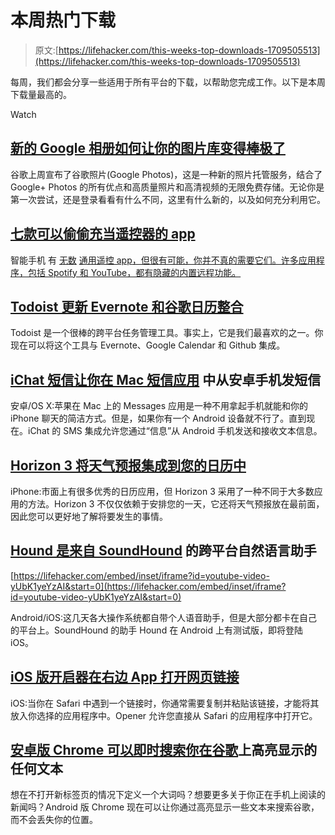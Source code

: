 # 本周热门下载

> 原文:[https://lifehacker.com/this-weeks-top-downloads-1709505513](https://lifehacker.com/this-weeks-top-downloads-1709505513)

每周，我们都会分享一些适用于所有平台的下载，以帮助您完成工作。以下是本周下载量最高的。

Watch

## [新的 Google 相册如何让你的图片库变得棒极了](http://lifehacker.com/how-the-new-google-photos-makes-your-picture-library-aw-1708189976)

谷歌上周宣布了谷歌照片(Google Photos)，这是一种新的照片托管服务，结合了 Google+ Photos 的所有优点和高质量照片和高清视频的无限免费存储。无论你是第一次尝试，还是登录看看有什么不同，这里有什么新的，以及如何充分利用它。

## [七款可以偷偷充当遥控器的 app](http://lifehacker.com/seven-apps-that-can-secretly-act-as-remote-controls-1707566503)

智能手机 有 [无数](http://lifehacker.com/how-to-control-anything-on-your-pc-with-your-android-ph-1500063190) [通用遥控 app](http://lifehacker.com/the-best-remote-apps-for-your-android-5709967)[，但很有可能，你并不真的需要它们。许多应用程序，包括 Spotify 和 YouTube，都有隐藏的内置远程功能。](http://lifehacker.com/the-best-remote-apps-for-your-iphone-5709968)

## [Todoist 更新 Evernote 和谷歌日历整合](http://lifehacker.com/todoist-updates-with-evernote-and-google-calendar-integ-1708779213)

Todoist 是一个很棒的跨平台任务管理工具。事实上，它是我们最喜欢的之一。你现在可以将这个工具与 Evernote、Google Calendar 和 Github 集成。

## [iChat 短信让你在 Mac 短信应用](http://lifehacker.com/sms-for-ichat-lets-you-text-from-android-phones-in-the-1709261733) 中从安卓手机发短信

安卓/OS X:苹果在 Mac 上的 Messages 应用是一种不用拿起手机就能和你的 iPhone 聊天的简洁方式。但是，如果你有一个 Android 设备就不行了。直到现在。iChat 的 SMS 集成允许您通过“信息”从 Android 手机发送和接收文本信息。

## [Horizon 3 将天气预报集成到您的日历中](http://lifehacker.com/horizon-3-integrates-weather-forecasts-into-your-calend-1707729604)

iPhone:市面上有很多优秀的日历应用，但 Horizon 3 采用了一种不同于大多数应用的方法。Horizon 3 不仅仅依赖于安排您的一天，它还将天气预报放在最前面，因此您可以更好地了解将要发生的事情。

## [Hound 是来自 SoundHound](http://lifehacker.com/hound-is-a-cross-platform-natural-language-assistant-fr-1708675655) 的跨平台自然语言助手

 [https://lifehacker.com/embed/inset/iframe?id=youtube-video-yUbK1yeYzAI&start=0](https://lifehacker.com/embed/inset/iframe?id=youtube-video-yUbK1yeYzAI&start=0) 

Android/iOS:这几天各大操作系统都自带个人语音助手，但是大部分都卡在自己的平台上。SoundHound 的助手 Hound 在 Android 上有测试版，即将登陆 iOS。

## [iOS 版开启器在右边 App 打开网页链接](http://lifehacker.com/opener-for-ios-opens-web-links-in-the-right-app-1708487545)

iOS:当你在 Safari 中遇到一个链接时，你通常需要复制并粘贴该链接，才能将其放入你选择的应用程序中。Opener 允许您直接从 Safari 的应用程序中打开它。

## [安卓版 Chrome 可以即时搜索你在谷歌](http://lifehacker.com/chrome-for-android-can-instantly-search-any-text-you-hi-1709132529)上高亮显示的任何文本

想在不打开新标签页的情况下定义一个大词吗？想要更多关于你正在手机上阅读的新闻吗？Android 版 Chrome 现在可以让你通过高亮显示一些文本来搜索谷歌，而不会丢失你的位置。